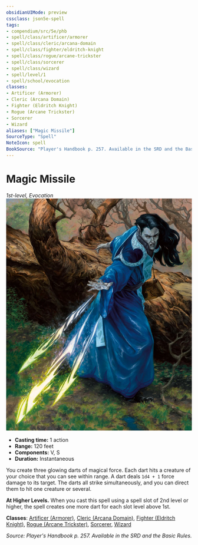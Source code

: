 ```yaml
---
obsidianUIMode: preview
cssclass: json5e-spell
tags:
- compendium/src/5e/phb
- spell/class/artificer/armorer
- spell/class/cleric/arcana-domain
- spell/class/fighter/eldritch-knight
- spell/class/rogue/arcane-trickster
- spell/class/sorcerer
- spell/class/wizard
- spell/level/1
- spell/school/evocation
classes:
- Artificer (Armorer)
- Cleric (Arcana Domain)
- Fighter (Eldritch Knight)
- Rogue (Arcane Trickster)
- Sorcerer
- Wizard
aliases: ["Magic Missile"]
SourceType: "Spell"
NoteIcon: spell
BookSource: "Player's Handbook p. 257. Available in the SRD and the Basic Rules."
---
```

# Magic Missile
*1st-level, Evocation*  
![](https://raw.githubusercontent.com/5etools-mirror-2/5etools-img/main/spells/PHB/Magic%20Missile.webp#right)  

- **Casting time:** 1 action
- **Range:** 120 feet
- **Components:** V, S
- **Duration:** Instantaneous

You create three glowing darts of magical force. Each dart hits a creature of your choice that you can see within range. A dart deals `1d4 + 1` force damage to its target. The darts all strike simultaneously, and you can direct them to hit one creature or several.

**At Higher Levels.** When you cast this spell using a spell slot of 2nd level or higher, the spell creates one more dart for each slot level above 1st.

**Classes**: [Artificer (Armorer)](/2-Mechanics/CLI/classes/artificer-armorer-tce.md), [Cleric (Arcana Domain)](/2-Mechanics/CLI/classes/cleric-arcana-domain-scag.md), [Fighter (Eldritch Knight)](/2-Mechanics/CLI/classes/fighter-eldritch-knight.md), [Rogue (Arcane Trickster)](/2-Mechanics/CLI/classes/rogue-arcane-trickster.md), [Sorcerer](/2-Mechanics/CLI/classes/sorcerer.md), [Wizard](/2-Mechanics/CLI/classes/wizard.md)

*Source: Player's Handbook p. 257. Available in the SRD and the Basic Rules.*